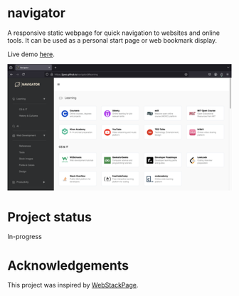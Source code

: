 # navigator

A responsive static webpage for quick navigation to websites and online tools. It can be used as a personal start page or web bookmark display.

Live demo [here](https://jjyeo.github.io/navigator/).

![navigator homepage](docs/image.png)

# Project status

In-progress

# Acknowledgements

This project was inspired by [WebStackPage](https://github.com/WebStackPage/WebStackPage.github.io).

